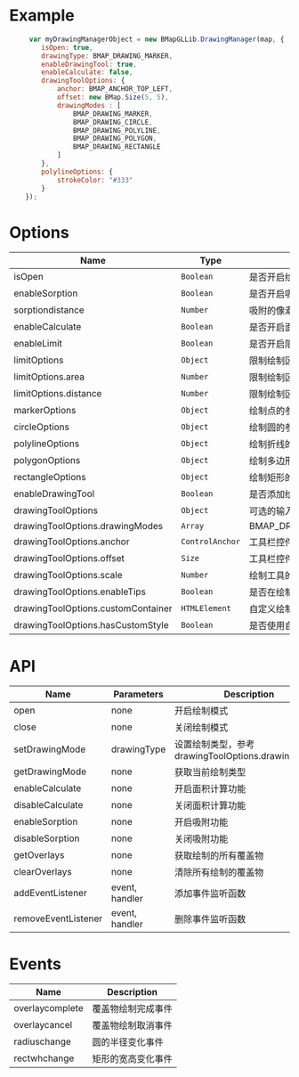 # Example
```javascript
     var myDrawingManagerObject = new BMapGLLib.DrawingManager(map, {
        isOpen: true,
        drawingType: BMAP_DRAWING_MARKER,
        enableDrawingTool: true,
        enableCalculate: false,
        drawingToolOptions: {
            anchor: BMAP_ANCHOR_TOP_LEFT,
            offset: new BMap.Size(5, 5),
            drawingModes : [
                BMAP_DRAWING_MARKER,
                BMAP_DRAWING_CIRCLE,
                BMAP_DRAWING_POLYLINE,
                BMAP_DRAWING_POLYGON,
                BMAP_DRAWING_RECTANGLE
            ]
        },
        polylineOptions: {
            strokeColor: "#333"
        }
    });
```

# Options
| Name | Type | Description |
|------|--------|-------------|
| isOpen | `Boolean` | 是否开启绘制模式 |
| enableSorption | `Boolean` | 是否开启吸附功能，默认值为false |
| sorptiondistance | `Number` | 吸附的像素距离，默认值为20 |
| enableCalculate | `Boolean` | 是否开启面积计算功能，默认值为false，依赖BMapGLLib.GeoUtils |
| enableLimit | `Boolean` | 是否开启限制绘制区域功能，默认值为false |
| limitOptions | `Object` | 限制绘制区域的参数 |
| limitOptions.area | `Number` | 限制绘制区域的面积，单位为平方米 |
| limitOptions.distance | `Number` | 限制绘制区域的最大距离，单位为米 |
| markerOptions | `Object` | 绘制点的参数，参考JSAPI MarkerOptions |
| circleOptions | `Object` | 绘制圆的参数，参考JSAPI CircleOptions |
| polylineOptions | `Object` | 绘制折线的参数，参考JSAPI PolylineOptions |
| polygonOptions | `Object` | 绘制多边形的参数，参考JSAPI PolygonOptions |
| rectangleOptions | `Object` | 绘制矩形的参数，参考JSAPI PolygonOptions |
| enableDrawingTool | `Boolean` | 是否添加绘制工具栏控件，默认不添加 |
| drawingToolOptions | `Object` | 可选的输入参数 |
| drawingToolOptions.drawingModes | `Array` | BMAP_DRAWING_MARKER,BMAP_DRAWING_CIRCLE,BMAP_DRAWING_POLYLINE,BMAP_DRAWING_POLYGON,BMAP_DRAWING_RECTANGLE |
| drawingToolOptions.anchor | `ControlAnchor` | 工具栏控件的定位，参考JSAPI ControlAnchor |
| drawingToolOptions.offset | `Size` | 工具栏控件的偏移值，参考JSAPI Size |
| drawingToolOptions.scale | `Number` | 绘制工具的缩放比例，默认值为1 |
| drawingToolOptions.enableTips | `Boolean` | 是否在绘制过程中显示提示信息，默认值为false |
| drawingToolOptions.customContainer | `HTMLElement` | 自定义绘制工具栏控件的容器，默认值为null |
| drawingToolOptions.hasCustomStyle | `Boolean` | 是否使用自定义样式绘制，默认值为false，开启后scale和offset才能生效 |

# API
| Name 	| Parameters | Description | returnValue |
|------|------------|-------------| -----|
| open | none | 开启绘制模式 | none |
| close | none | 关闭绘制模式 | none |
| setDrawingMode | drawingType | 设置绘制类型，参考drawingToolOptions.drawingModes | none |
| getDrawingMode | none | 获取当前绘制类型 | `string` |
| enableCalculate | none | 开启面积计算功能 | none |
| disableCalculate | none | 关闭面积计算功能 | none |
| enableSorption | none | 开启吸附功能 | none |
| disableSorption | none | 关闭吸附功能 | none |
| getOverlays | none | 获取绘制的所有覆盖物 | `Overlay[]` |
| clearOverlays | none | 清除所有绘制的覆盖物 | none |
| addEventListener | event, handler | 添加事件监听函数 | none |
| removeEventListener | event, handler | 删除事件监听函数 | none |

# Events
| Name | Description |
|------|-------------|
| overlaycomplete | 覆盖物绘制完成事件 |
| overlaycancel | 覆盖物绘制取消事件 |
| radiuschange | 圆的半径变化事件 |
| rectwhchange | 矩形的宽高变化事件 |